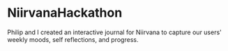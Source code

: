# NiirvanaHackathon
Philip and I created an interactive journal for Niirvana to capture our users' weekly moods, self reflections, and progress.
